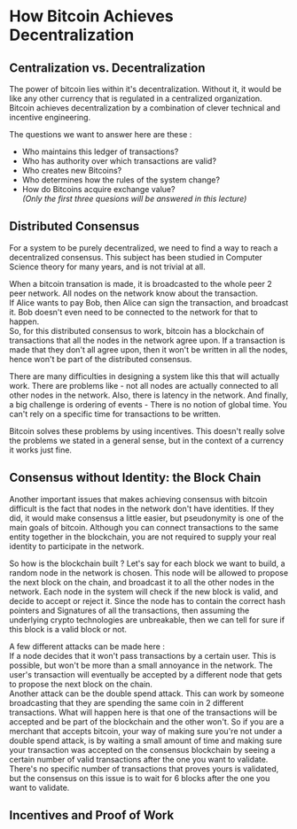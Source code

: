How Bitcoin Achieves Decentralization  
==  

Centralization vs. Decentralization    
----  
The power of bitcoin lies within it's decentralization. Without it, it would be
like any other currency that is regulated in a centralized organization.  
Bitcoin achieves decentralization by a combination of clever technical and
incentive engineering.  

The questions we want to answer here are these :  
* Who maintains this ledger of transactions?  
* Who has authority over which transactions are valid?  
* Who creates new Bitcoins?  
* Who determines how the rules of the system change?  
* How do Bitcoins acquire exchange value?  
*(Only the first three quesions will be answered in this lecture)*

Distributed Consensus  
----  
For a system to be purely decentralized, we need to find a way to reach a
decentralized consensus. This subject has been studied in Computer Science theory
for many years, and is not trivial at all.  

When a bitcoin transation is made, it is broadcasted to the whole peer 2 peer
network. All nodes on the network know about the transaction.  
If Alice wants to pay Bob, then Alice can sign the transaction, and broadcast it.
Bob doesn't even need to be connected to the network for that to happen.  
So, for this distributed consensus to work, bitcoin has a blockchain of transactions
that all the nodes in the network agree upon. If a transaction is made that they
don't all agree upon, then it won't be written in all the nodes, hence won't be
part of the distributed consensus.  

There are many difficulties in designing a system like this that will actually work.
There are problems like - not all nodes are actually connected to all other
nodes in the network. Also, there is latency in the network. And finally, a big challenge
is ordering of events - There is no notion of global time. You can't rely on a specific
time for transactions to be written.  

Bitcoin solves these problems by using incentives. This doesn't really solve the
problems we stated in a general sense, but in the context of a currency it works
just fine.  

Consensus without Identity: the Block Chain  
----
Another important issues that makes achieving consensus with bitcoin difficult
is the fact that nodes in the network don't have identities. If they did, it would
make consensus a little easier, but pseudonymity is one of the main goals of bitcoin.
Although you can connect transactions to the same entity together in the blockchain,
you are not required to supply your real identity to participate in the network.  

So how is the blockchain built ? Let's say for each block we want to build,
a random node in the network is chosen. This node will be allowed to propose
the next block on the chain, and broadcast it to all the other nodes in the network.
Each node in the system will check if the new block is valid, and decide to accept
or reject it. Since the node has to contain the correct hash pointers and Signatures
of all the transactions, then assuming the underlying crypto technologies are
unbreakable, then we can tell for sure if this block is a valid block or not.  

A few different attacks can be made here :  
If a node decides that it won't pass transactions by a certain user. This is possible,
but won't be more than a small annoyance in the network. The user's transaction will
eventually be accepted by a different node that gets to propose the next block on
the chain.  
Another attack can be the double spend attack. This can work by someone broadcasting
that they are spending the same coin in 2 different transactions. What will happen
here is that one of the transactions will be accepted and be part of the blockchain
and the other won't. So if you are a merchant that accepts bitcoin, your way of
making sure you're not under a double spend attack, is by waiting a small amount
of time and making sure your transaction was accepted on the consensus blockchain
by seeing a certain number of valid transactions after the one you want to validate.  
There's no specific number of transactions that proves yours is validated, but the
consensus on this issue is to wait for 6 blocks after the one you want to
validate.  

Incentives and Proof of Work  
----  
